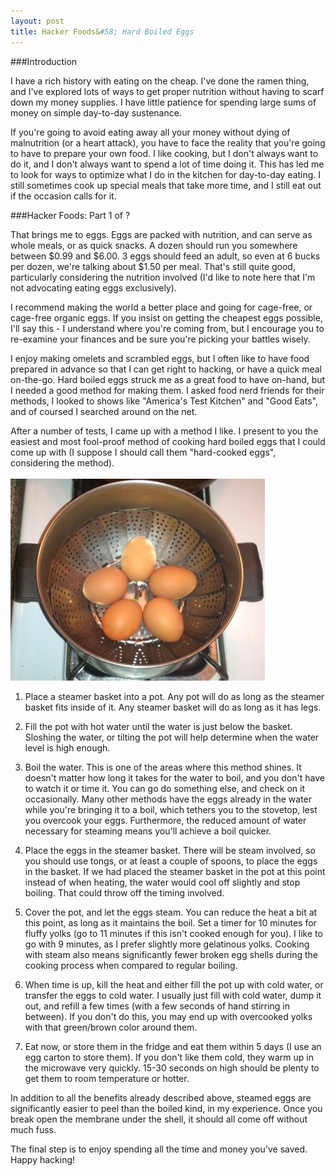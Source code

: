 ```yaml
---
layout: post
title: Hacker Foods&#58; Hard Boiled Eggs
---
```

###Introduction

I have a rich history with eating on the cheap. I've done the ramen thing, and I've explored lots of ways to get proper nutrition without having to scarf down my money supplies. I have little patience for spending large sums of money on simple day-to-day sustenance.

If you're going to avoid eating away all your money without dying of malnutrition (or a heart attack), you have to face the reality that you're going to have to prepare your own food. I like cooking, but I don't always want to do it, and I don't always want to spend a lot of time doing it. This has led me to look for ways to optimize what I do in the kitchen for day-to-day eating. I still sometimes cook up special meals that take more time, and I still eat out if the occasion calls for it.

###Hacker Foods&#58; Part 1 of ?

That brings me to eggs. Eggs are packed with nutrition, and can serve as whole meals, or as quick snacks. A dozen should run you somewhere between $0.99 and $6.00. 3 eggs should feed an adult, so even at 6 bucks per dozen, we're talking about $1.50 per meal. That's still quite good, particularly considering the nutrition involved (I'd like to note here that I'm not advocating eating eggs exclusively).

I recommend making the world a better place and going for cage-free, or cage-free organic eggs. If you insist on getting the cheapest eggs possible, I'll say this - I understand where you're coming from, but I encourage you to re-examine your finances and be sure you're picking your battles wisely.

I enjoy making omelets and scrambled eggs, but I often like to have food prepared in advance so that I can get right to hacking, or have a quick meal on-the-go. Hard boiled eggs struck me as a great food to have on-hand, but I needed a good method for making them. I asked food nerd friends for their methods, I looked to shows like "America's Test Kitchen" and "Good Eats", and of coursed I searched around on the net.

After a number of tests, I came up with a method I like. I present to you the easiest and most fool-proof method of cooking hard boiled eggs that I could come up with (I suppose I should call them "hard-cooked eggs", considering the method).
<br><br>
<img src="/img/steambasket.jpg" class="centered" title="That's right, steaming instead of boiling"/>

 1. Place a steamer basket into a pot. Any pot will do as long as the steamer basket fits inside of it. Any steamer basket will do as long as it has legs.
 
 2. Fill the pot with hot water until the water is just below the basket. Sloshing the water, or tilting the pot will help determine when the water level is high enough.
 
 3. Boil the water. This is one of the areas where this method shines. It doesn't matter how long it takes for the water to boil, and you don't have to watch it or time it. You can go do something else, and check on it occasionally. Many other methods have the eggs already in the water while you're bringing it to a boil, which tethers you to the stovetop, lest you overcook your eggs. Furthermore, the reduced amount of water necessary for steaming means you'll achieve a boil quicker.
 
 4. Place the eggs in the steamer basket. There will be steam involved, so you should use tongs, or at least a couple of spoons, to place the eggs in the basket. If we had placed the steamer basket in the pot at this point instead of when heating, the water would cool off slightly and stop boiling. That could throw off the timing involved.
 
 5. Cover the pot, and let the eggs steam. You can reduce the heat a bit at this point, as long as it maintains the boil. Set a timer for 10 minutes for fluffy yolks (go to 11 minutes if this isn't cooked enough for you). I like to go with 9 minutes, as I prefer slightly more gelatinous yolks. Cooking with steam also means significantly fewer broken egg shells during the cooking process when compared to regular boiling.
 
 6. When time is up, kill the heat and either fill the pot up with cold water, or transfer the eggs to cold water. I usually just fill with cold water, dump it out, and refill a few times (with a few seconds of hand stirring in between). If you don't do this, you may end up with overcooked yolks with that green/brown color around them.

 7. Eat now, or store them in the fridge and eat them within 5 days (I use an egg carton to store them). If you don't like them cold, they warm up in the microwave very quickly. 15-30 seconds on high should be plenty to get them to room temperature or hotter.

In addition to all the benefits already described above, steamed eggs are significantly easier to peel than the boiled kind, in my experience. Once you break open the membrane under the shell, it should all come off without much fuss.

The final step is to enjoy spending all the time and money you've saved. Happy hacking!
